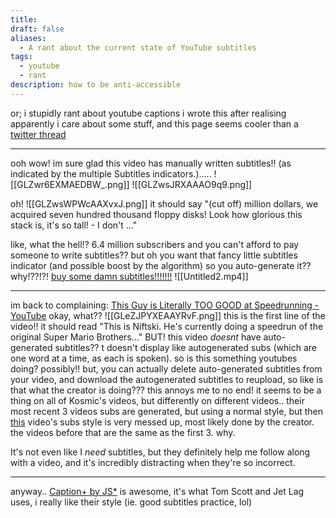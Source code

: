 ```yaml
---
title: 
draft: false
aliases:
  - A rant about the current state of YouTube subtitles
tags:
  - youtube
  - rant
description: how to be anti-accessible
---
```

or; i stupidly rant about youtube captions 
i wrote this after realising apparently i care about some stuff, and this page seems cooler than a [twitter thread](https://twitter.com/lilynekoi/status/1780734615830876646)

---

ooh wow! im sure glad this video has manually written subtitles!! (as indicated by the multiple Subtitles indicators.).....
![[GLZwr6EXMAEDBW_.png]]
![[GLZwsJRXAAAO9q9.png]]



oh!
![[GLZwsWPWcAAXvxJ.png]]
it should say "(cut off) million dollars, we acquired seven hundred thousand floppy disks! Look how glorious this stack is, it's so tall! - I don't ..."

like, what the hell!? 6.4 million subscribers and you can't afford to pay someone to write subtitles?? but oh you want that fancy little subtitles indicator (and possible boost by the algorithm) so you auto-generate it?? why!??!?! 
[buy some damn subtitles!!!!!!!](https://www.youtube.com/watch?v=m__OZ3ZsO4Y&start=5m42s)
![[Untitled2.mp4]]

---

im back to complaining:
[This Guy is Literally TOO GOOD at Speedrunning - YouTube](https://www.youtube.com/watch?v=i_9Hj--VfbY)
okay, what?? ![[GLeZJPYXEAAYRvF.png]]
this is the first line of the video!! it should read "This is Niftski. He's currently doing a speedrun of the original Super Mario Brothers..." BUT! this video *doesnt* have auto-generated subtitles??
t doesn't display like autogenerated subs (which are one word at a time, as each is spoken). so is this something youtubes doing? possibly!! but, you can actually delete auto-generated subtitles from your video, and download the autogenerated subtitles to reupload, so like is that what the creator is doing???
this annoys me to no end! 
it seems to be a thing on all of Kosmic's videos, but differently on different videos..
their most recent 3 videos subs are generated, but using a normal style, but then [this](https://www.youtube.com/watch?v=WNgJCe3HSGY) video's subs style is very messed up, most likely done by the creator. the videos before that are the same as the first 3. why.


It's not even like I *need* subtitles, but they definitely help me follow along with a video, and it's incredibly distracting when they're so incorrect.

---
anyway..
[Caption+ by JS*](https://caption.plus) is awesome, it's what Tom Scott and Jet Lag uses, i really like their style (ie. good subtitles practice, lol) 